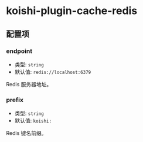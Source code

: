 # koishi-plugin-cache-redis

## 配置项

### endpoint

- 类型: `string`
- 默认值: `redis://localhost:6379`

Redis 服务器地址。

### prefix

- 类型: `string`
- 默认值: `koishi:`

Redis 键名前缀。
